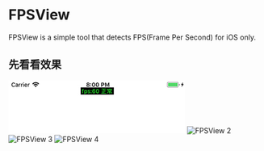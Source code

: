 # FPSView
FPSView is a simple tool that detects FPS(Frame Per Second) for iOS only.

## 先看看效果
![FPSView 1](https://github.com/VictorZhang2014/FPSView/blob/master/images/FPSView_1.jpg  "FPSView")
![FPSView 2](https://github.com/VictorZhang2014/FPSView/tree/master/images/FPSView_2.jpg)
![FPSView 3](https://github.com/VictorZhang2014/FPSView/tree/master/images/FPSView_3.jpg)
![FPSView 4](https://github.com/VictorZhang2014/FPSView/tree/master/images/FPSView_4.jpg)




